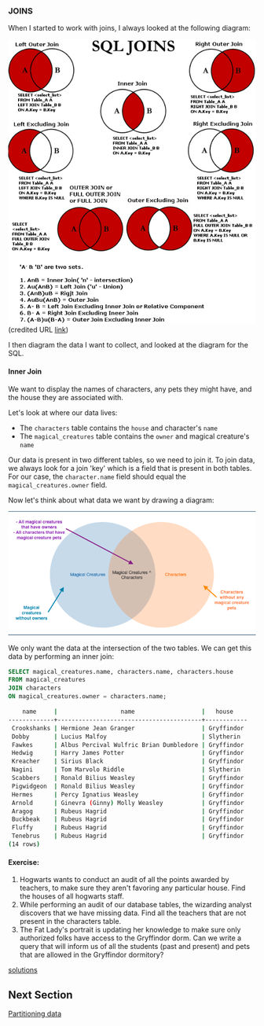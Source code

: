 ### JOINS 

When I started to work with joins, I always looked at the following diagram: 

![join_image](../images/sql_joins.png)
(credited URL [link](https://www.pinterest.com/pin/268527196507791080/))

I then diagram the data I want to collect, and looked at the diagram for the SQL. 

#### Inner Join

We want to display the names of characters, any pets they might have, and the house they are associated with. 

Let's look at where our data lives: 
- The `characters` table contains the `house` and character's `name` 
- The `magical_creatures` table contains the `owner` and magical creature's `name` 

Our data is present in two different tables, so we need to join it. 
To join data, we always look for a join 'key' which is a field that is present in both tables. 
For our case, the `character.name` field should equal the `magical_creatures.owner` field. 


Now let's think about what data we want by drawing a diagram: 

![magical_creatures_inner_join](../images/magical_creatures_inner_join.png)

We only want the data at the intersection of the two tables. 
We can get this data by performing an inner join: 

```sql 
SELECT magical_creatures.name, characters.name, characters.house
FROM magical_creatures
JOIN characters
ON magical_creatures.owner = characters.name;
``` 


```sh 
    name     |                  name                   |   house
-------------+-----------------------------------------+------------
 Crookshanks | Hermione Jean Granger                   | Gryffindor
 Dobby       | Lucius Malfoy                           | Slytherin
 Fawkes      | Albus Percival Wulfric Brian Dumbledore | Gryffindor
 Hedwig      | Harry James Potter                      | Gryffindor
 Kreacher    | Sirius Black                            | Gryffindor
 Nagini      | Tom Marvolo Riddle                      | Slytherin
 Scabbers    | Ronald Bilius Weasley                   | Gryffindor
 Pigwidgeon  | Ronald Bilius Weasley                   | Gryffindor
 Hermes      | Percy Ignatius Weasley                  | Gryffindor
 Arnold      | Ginevra (Ginny) Molly Weasley           | Gryffindor
 Aragog      | Rubeus Hagrid                           | Gryffindor
 Buckbeak    | Rubeus Hagrid                           | Gryffindor
 Fluffy      | Rubeus Hagrid                           | Gryffindor
 Tenebrus    | Rubeus Hagrid                           | Gryffindor
(14 rows)
```
#### Exercise: 
1. Hogwarts wants to conduct an audit of all the points awarded by teachers, to make sure they aren't favoring any particular house.  Find the houses of all hogwarts staff.
2. While performing an audit of our database tables, the wizarding analyst discovers that we have missing data. Find all the teachers that are not present in the characters table. 
3. The Fat Lady's portrait is updating her knowledge to make sure only authorized folks have access to the Gryffindor dorm. Can we write a query that will inform us of all the students (past and present) and pets that are allowed in the Gryffindor dormitory? 

[solutions](../solutions/joins.md)

## Next Section 
[Partitioning data](window_functions.md)

